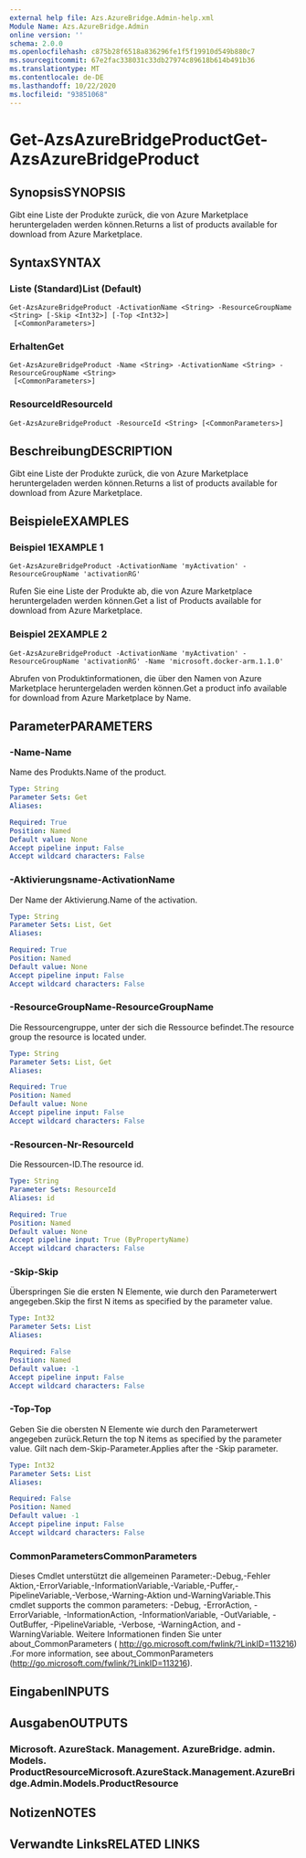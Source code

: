 ```yaml
---
external help file: Azs.AzureBridge.Admin-help.xml
Module Name: Azs.AzureBridge.Admin
online version: ''
schema: 2.0.0
ms.openlocfilehash: c875b28f6518a836296fe1f5f19910d549b880c7
ms.sourcegitcommit: 67e2fac338031c33db27974c89618b614b491b36
ms.translationtype: MT
ms.contentlocale: de-DE
ms.lasthandoff: 10/22/2020
ms.locfileid: "93851068"
---
```

# <span data-ttu-id="df886-101">Get-AzsAzureBridgeProduct</span><span class="sxs-lookup"><span data-stu-id="df886-101">Get-AzsAzureBridgeProduct</span></span>

## <span data-ttu-id="df886-102">Synopsis</span><span class="sxs-lookup"><span data-stu-id="df886-102">SYNOPSIS</span></span>
<span data-ttu-id="df886-103">Gibt eine Liste der Produkte zurück, die von Azure Marketplace heruntergeladen werden können.</span><span class="sxs-lookup"><span data-stu-id="df886-103">Returns a list of products available for download from Azure Marketplace.</span></span>

## <span data-ttu-id="df886-104">Syntax</span><span class="sxs-lookup"><span data-stu-id="df886-104">SYNTAX</span></span>

### <span data-ttu-id="df886-105">Liste (Standard)</span><span class="sxs-lookup"><span data-stu-id="df886-105">List (Default)</span></span>
```
Get-AzsAzureBridgeProduct -ActivationName <String> -ResourceGroupName <String> [-Skip <Int32>] [-Top <Int32>]
 [<CommonParameters>]
```

### <span data-ttu-id="df886-106">Erhalten</span><span class="sxs-lookup"><span data-stu-id="df886-106">Get</span></span>
```
Get-AzsAzureBridgeProduct -Name <String> -ActivationName <String> -ResourceGroupName <String>
 [<CommonParameters>]
```

### <span data-ttu-id="df886-107">ResourceId</span><span class="sxs-lookup"><span data-stu-id="df886-107">ResourceId</span></span>
```
Get-AzsAzureBridgeProduct -ResourceId <String> [<CommonParameters>]
```

## <span data-ttu-id="df886-108">Beschreibung</span><span class="sxs-lookup"><span data-stu-id="df886-108">DESCRIPTION</span></span>
<span data-ttu-id="df886-109">Gibt eine Liste der Produkte zurück, die von Azure Marketplace heruntergeladen werden können.</span><span class="sxs-lookup"><span data-stu-id="df886-109">Returns a list of products available for download from Azure Marketplace.</span></span>

## <span data-ttu-id="df886-110">Beispiele</span><span class="sxs-lookup"><span data-stu-id="df886-110">EXAMPLES</span></span>

### <span data-ttu-id="df886-111">Beispiel 1</span><span class="sxs-lookup"><span data-stu-id="df886-111">EXAMPLE 1</span></span>
```
Get-AzsAzureBridgeProduct -ActivationName 'myActivation' -ResourceGroupName 'activationRG'
```

<span data-ttu-id="df886-112">Rufen Sie eine Liste der Produkte ab, die von Azure Marketplace heruntergeladen werden können.</span><span class="sxs-lookup"><span data-stu-id="df886-112">Get a list of Products available for download from Azure Marketplace.</span></span>

### <span data-ttu-id="df886-113">Beispiel 2</span><span class="sxs-lookup"><span data-stu-id="df886-113">EXAMPLE 2</span></span>
```
Get-AzsAzureBridgeProduct -ActivationName 'myActivation' -ResourceGroupName 'activationRG' -Name 'microsoft.docker-arm.1.1.0'
```

<span data-ttu-id="df886-114">Abrufen von Produktinformationen, die über den Namen von Azure Marketplace heruntergeladen werden können.</span><span class="sxs-lookup"><span data-stu-id="df886-114">Get a product info available for download from Azure Marketplace by Name.</span></span>

## <span data-ttu-id="df886-115">Parameter</span><span class="sxs-lookup"><span data-stu-id="df886-115">PARAMETERS</span></span>

### <span data-ttu-id="df886-116">-Name</span><span class="sxs-lookup"><span data-stu-id="df886-116">-Name</span></span>
<span data-ttu-id="df886-117">Name des Produkts.</span><span class="sxs-lookup"><span data-stu-id="df886-117">Name of the product.</span></span>

```yaml
Type: String
Parameter Sets: Get
Aliases:

Required: True
Position: Named
Default value: None
Accept pipeline input: False
Accept wildcard characters: False
```

### <span data-ttu-id="df886-118">-Aktivierungsname</span><span class="sxs-lookup"><span data-stu-id="df886-118">-ActivationName</span></span>
<span data-ttu-id="df886-119">Der Name der Aktivierung.</span><span class="sxs-lookup"><span data-stu-id="df886-119">Name of the activation.</span></span>

```yaml
Type: String
Parameter Sets: List, Get
Aliases:

Required: True
Position: Named
Default value: None
Accept pipeline input: False
Accept wildcard characters: False
```

### <span data-ttu-id="df886-120">-ResourceGroupName</span><span class="sxs-lookup"><span data-stu-id="df886-120">-ResourceGroupName</span></span>
<span data-ttu-id="df886-121">Die Ressourcengruppe, unter der sich die Ressource befindet.</span><span class="sxs-lookup"><span data-stu-id="df886-121">The resource group the resource is located under.</span></span>

```yaml
Type: String
Parameter Sets: List, Get
Aliases:

Required: True
Position: Named
Default value: None
Accept pipeline input: False
Accept wildcard characters: False
```

### <span data-ttu-id="df886-122">-Resourcen-Nr</span><span class="sxs-lookup"><span data-stu-id="df886-122">-ResourceId</span></span>
<span data-ttu-id="df886-123">Die Ressourcen-ID.</span><span class="sxs-lookup"><span data-stu-id="df886-123">The resource id.</span></span>

```yaml
Type: String
Parameter Sets: ResourceId
Aliases: id

Required: True
Position: Named
Default value: None
Accept pipeline input: True (ByPropertyName)
Accept wildcard characters: False
```

### <span data-ttu-id="df886-124">-Skip</span><span class="sxs-lookup"><span data-stu-id="df886-124">-Skip</span></span>
<span data-ttu-id="df886-125">Überspringen Sie die ersten N Elemente, wie durch den Parameterwert angegeben.</span><span class="sxs-lookup"><span data-stu-id="df886-125">Skip the first N items as specified by the parameter value.</span></span>

```yaml
Type: Int32
Parameter Sets: List
Aliases:

Required: False
Position: Named
Default value: -1
Accept pipeline input: False
Accept wildcard characters: False
```

### <span data-ttu-id="df886-126">-Top</span><span class="sxs-lookup"><span data-stu-id="df886-126">-Top</span></span>
<span data-ttu-id="df886-127">Geben Sie die obersten N Elemente wie durch den Parameterwert angegeben zurück.</span><span class="sxs-lookup"><span data-stu-id="df886-127">Return the top N items as specified by the parameter value.</span></span>
<span data-ttu-id="df886-128">Gilt nach dem-Skip-Parameter.</span><span class="sxs-lookup"><span data-stu-id="df886-128">Applies after the -Skip parameter.</span></span>

```yaml
Type: Int32
Parameter Sets: List
Aliases:

Required: False
Position: Named
Default value: -1
Accept pipeline input: False
Accept wildcard characters: False
```

### <span data-ttu-id="df886-129">CommonParameters</span><span class="sxs-lookup"><span data-stu-id="df886-129">CommonParameters</span></span>
<span data-ttu-id="df886-130">Dieses Cmdlet unterstützt die allgemeinen Parameter:-Debug,-Fehler Aktion,-ErrorVariable,-InformationVariable,-Variable,-Puffer,-PipelineVariable,-Verbose,-Warning-Aktion und-WarningVariable.</span><span class="sxs-lookup"><span data-stu-id="df886-130">This cmdlet supports the common parameters: -Debug, -ErrorAction, -ErrorVariable, -InformationAction, -InformationVariable, -OutVariable, -OutBuffer, -PipelineVariable, -Verbose, -WarningAction, and -WarningVariable.</span></span> <span data-ttu-id="df886-131">Weitere Informationen finden Sie unter about_CommonParameters ( http://go.microsoft.com/fwlink/?LinkID=113216) .</span><span class="sxs-lookup"><span data-stu-id="df886-131">For more information, see about_CommonParameters (http://go.microsoft.com/fwlink/?LinkID=113216).</span></span>

## <span data-ttu-id="df886-132">Eingaben</span><span class="sxs-lookup"><span data-stu-id="df886-132">INPUTS</span></span>

## <span data-ttu-id="df886-133">Ausgaben</span><span class="sxs-lookup"><span data-stu-id="df886-133">OUTPUTS</span></span>

### <span data-ttu-id="df886-134">Microsoft. AzureStack. Management. AzureBridge. admin. Models. ProductResource</span><span class="sxs-lookup"><span data-stu-id="df886-134">Microsoft.AzureStack.Management.AzureBridge.Admin.Models.ProductResource</span></span>

## <span data-ttu-id="df886-135">Notizen</span><span class="sxs-lookup"><span data-stu-id="df886-135">NOTES</span></span>

## <span data-ttu-id="df886-136">Verwandte Links</span><span class="sxs-lookup"><span data-stu-id="df886-136">RELATED LINKS</span></span>
